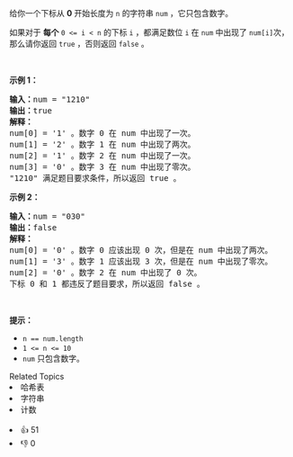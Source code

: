 <p>给你一个下标从 <strong>0</strong>&nbsp;开始长度为 <code>n</code>&nbsp;的字符串&nbsp;<code>num</code>&nbsp;，它只包含数字。</p>

<p>如果对于 <strong>每个</strong><em>&nbsp;</em><code>0 &lt;= i &lt; n</code>&nbsp;的下标&nbsp;<code>i</code>&nbsp;，都满足数位<em>&nbsp;</em><code>i</code>&nbsp;在 <code>num</code>&nbsp;中出现了&nbsp;<code>num[i]</code>次，那么请你返回&nbsp;<code>true</code>&nbsp;，否则返回&nbsp;<code>false</code>&nbsp;。</p>

<p>&nbsp;</p>

<p><strong>示例 1：</strong></p>

<pre>
<b>输入：</b>num = "1210"
<b>输出：</b>true
<strong>解释：</strong>
num[0] = '1' 。数字 0 在 num 中出现了一次。
num[1] = '2' 。数字 1 在 num 中出现了两次。
num[2] = '1' 。数字 2 在 num 中出现了一次。
num[3] = '0' 。数字 3 在 num 中出现了零次。
"1210" 满足题目要求条件，所以返回 true 。
</pre>

<p><strong>示例 2：</strong></p>

<pre>
<b>输入：</b>num = "030"
<b>输出：</b>false
<strong>解释：</strong>
num[0] = '0' 。数字 0 应该出现 0 次，但是在 num 中出现了两次。
num[1] = '3' 。数字 1 应该出现 3 次，但是在 num 中出现了零次。
num[2] = '0' 。数字 2 在 num 中出现了 0 次。
下标 0 和 1 都违反了题目要求，所以返回 false 。
</pre>

<p>&nbsp;</p>

<p><strong>提示：</strong></p>

<ul> 
 <li><code>n == num.length</code></li> 
 <li><code>1 &lt;= n &lt;= 10</code></li> 
 <li><code>num</code>&nbsp;只包含数字。</li> 
</ul>

<div><div>Related Topics</div><div><li>哈希表</li><li>字符串</li><li>计数</li></div></div><br><div><li>👍 51</li><li>👎 0</li></div>